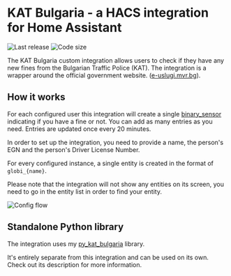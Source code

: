 # KAT Bulgaria - a HACS integration for Home Assistant

![Last release](https://img.shields.io/github/release-date/nedevski/hacs_kat_bulgaria?style=flat-square)
![Code size](https://img.shields.io/github/languages/code-size/nedevski/hacs_kat_bulgaria?style=flat-square)

The KAT Bulgaria custom integration allows users to check if they have any new fines from the Bulgarian Traffic Police (KAT).
The integration is a wrapper around the official government website.
([e-uslugi.mvr.bg](https://e-uslugi.mvr.bg/services/kat-obligations)).

## How it works

For each configured user this integration will create a single [binary_sensor](/integrations/binary_sensor) indicating if you have a fine or not. You can add as many entries as you need. Entries are updated once every 20 minutes.

In order to set up the integration, you need to provide a name, the person's EGN and the person's Driver License Number.

For every configured instance, a single entity is created in the format of `globi_{name}`.

Please note that the integration will not show any entities on its screen, you need to go in the entity list in order to find your entity.

![Config flow](https://raw.githubusercontent.com/Nedevski/hass_kat_bulgaria/main/docs/config-flow.jpg)

## Standalone Python library

The integration uses my [py_kat_bulgaria](https://github.com/Nedevski/py_kat_bulgaria) library.

It's entirely separate from this integration and can be used on its own. Check out its description for more information.
